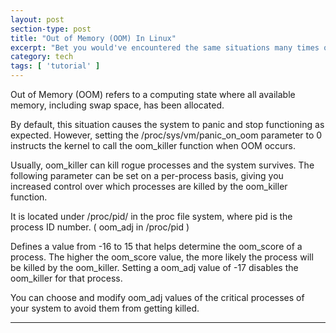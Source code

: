 ```yaml
---
layout: post
section-type: post
title: "Out of Memory (OOM) In Linux"
excerpt: "Bet you would've encountered the same situations many times on a linux system"
category: tech
tags: [ 'tutorial' ]
---
```


Out of Memory (OOM) refers to a computing state where all available memory, including swap space, has been allocated.

By default, this situation causes the system to panic and stop functioning as expected. However, setting the /proc/sys/vm/panic_on_oom parameter to 0 instructs the kernel to call the oom_killer function when OOM occurs.

Usually, oom_killer can kill rogue processes and the system survives. The following parameter can be set on a per-process basis, giving you increased control over which processes are killed by the oom_killer function.

It is located under /proc/pid/ in the proc file system, where pid is the process ID number. ( oom_adj in /proc/pid )

Defines a value from -16 to 15 that helps determine the oom_score of a process. The higher the oom_score value, the more likely the process will be killed by the oom_killer. Setting a oom_adj value of -17 disables the oom_killer for that process.

You can choose and modify oom_adj values of the critical processes of your system to avoid them from getting killed.


---
